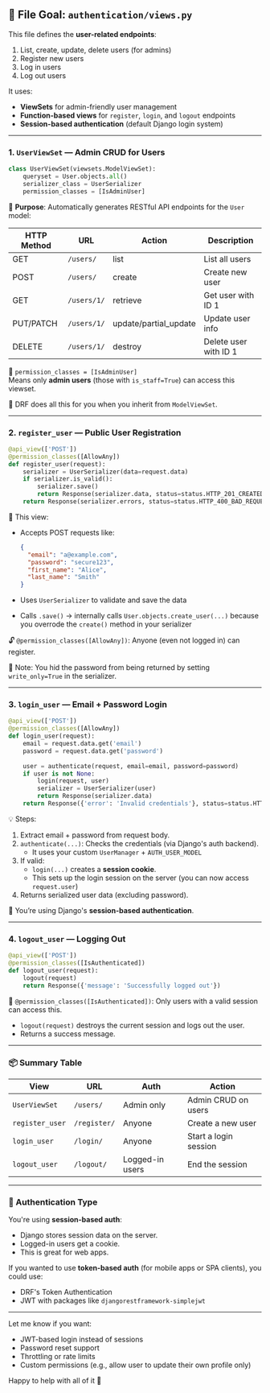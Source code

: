 

## 🚦 File Goal: `authentication/views.py`

This file defines the **user-related endpoints**:

1. List, create, update, delete users (for admins)
2. Register new users
3. Log in users
4. Log out users

It uses:

- **ViewSets** for admin-friendly user management
- **Function-based views** for `register`, `login`, and `logout` endpoints
- **Session-based authentication** (default Django login system)

---

### 1. **`UserViewSet` — Admin CRUD for Users**

```python
class UserViewSet(viewsets.ModelViewSet):
    queryset = User.objects.all()
    serializer_class = UserSerializer
    permission_classes = [IsAdminUser]
```

🔹 **Purpose**: Automatically generates RESTful API endpoints for the `User` model:

| HTTP Method | URL           | Action        | Description                  |
|-------------|---------------|---------------|------------------------------|
| GET         | `/users/`     | list          | List all users               |
| POST        | `/users/`     | create        | Create new user              |
| GET         | `/users/1/`   | retrieve      | Get user with ID 1           |
| PUT/PATCH   | `/users/1/`   | update/partial_update | Update user info     |
| DELETE      | `/users/1/`   | destroy       | Delete user with ID 1        |

🔐 `permission_classes = [IsAdminUser]`  
Means only **admin users** (those with `is_staff=True`) can access this viewset.

🚀 DRF does all this for you when you inherit from `ModelViewSet`.

---

### 2. **`register_user` — Public User Registration**

```python
@api_view(['POST'])
@permission_classes([AllowAny])
def register_user(request):
    serializer = UserSerializer(data=request.data)
    if serializer.is_valid():
        serializer.save()
        return Response(serializer.data, status=status.HTTP_201_CREATED)
    return Response(serializer.errors, status=status.HTTP_400_BAD_REQUEST)
```

🧩 This view:

- Accepts POST requests like:

  ```json
  {
    "email": "a@example.com",
    "password": "secure123",
    "first_name": "Alice",
    "last_name": "Smith"
  }
  ```

- Uses `UserSerializer` to validate and save the data
- Calls `.save()` → internally calls `User.objects.create_user(...)` because you overrode the `create()` method in your serializer

🔓 `@permission_classes([AllowAny])`: Anyone (even not logged in) can register.

🧠 Note: You hid the password from being returned by setting `write_only=True` in the serializer.

---

### 3. **`login_user` — Email + Password Login**

```python
@api_view(['POST'])
@permission_classes([AllowAny])
def login_user(request):
    email = request.data.get('email')
    password = request.data.get('password')
    
    user = authenticate(request, email=email, password=password)
    if user is not None:
        login(request, user)
        serializer = UserSerializer(user)
        return Response(serializer.data)
    return Response({'error': 'Invalid credentials'}, status=status.HTTP_401_UNAUTHORIZED)
```

💡 Steps:

1. Extract email + password from request body.
2. `authenticate(...)`: Checks the credentials (via Django's auth backend).
   - It uses your custom `UserManager` + `AUTH_USER_MODEL`
3. If valid:
   - `login(...)` creates a **session cookie**.
   - This sets up the login session on the server (you can now access `request.user`)
4. Returns serialized user data (excluding password).

🧠 You’re using Django's **session-based authentication**.

---

### 4. **`logout_user` — Logging Out**

```python
@api_view(['POST'])
@permission_classes([IsAuthenticated])
def logout_user(request):
    logout(request)
    return Response({'message': 'Successfully logged out'})
```

🔐 `@permission_classes([IsAuthenticated])`: Only users with a valid session can access this.

- `logout(request)` destroys the current session and logs out the user.
- Returns a success message.

---

### 📦 Summary Table

| View | URL | Auth | Action |
|------|-----|------|--------|
| `UserViewSet` | `/users/` | Admin only | Admin CRUD on users |
| `register_user` | `/register/` | Anyone | Create a new user |
| `login_user` | `/login/` | Anyone | Start a login session |
| `logout_user` | `/logout/` | Logged-in users | End the session |

---

### 🔐 Authentication Type

You're using **session-based auth**:

- Django stores session data on the server.
- Logged-in users get a cookie.
- This is great for web apps.

If you wanted to use **token-based auth** (for mobile apps or SPA clients), you could use:

- DRF's Token Authentication
- JWT with packages like `djangorestframework-simplejwt`

---

Let me know if you want:

- JWT-based login instead of sessions
- Password reset support
- Throttling or rate limits
- Custom permissions (e.g., allow user to update their own profile only)

Happy to help with all of it 🚀
